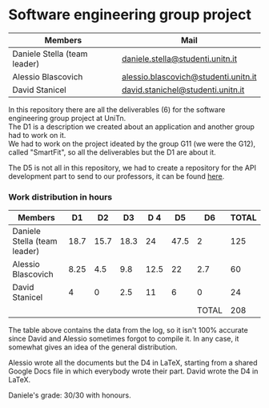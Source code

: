 # Software engineering group project

| Members                           | Mail                                 |
| --------------------------------- | ------------------------------------ |
| Daniele Stella (team leader)      | daniele.stella@studenti.unitn.it     |
| Alessio Blascovich                | alessio.blascovich@studenti.unitn.it |
| David Stanicel                    | david.stanichel@studenti.unitn.it    |

In this repository there are all the deliverables (6) for the software engineering group project at UniTn.<br>
The D1 is a description we created about an application and another group had to work on it.<br>
We had to work on the project ideated by the group G11 (we were the G12), called "SmartFit", so all the deliverables but the D1 are about it.<br>

The D5 is not all in this repository, we had to create a repository for the API development part to send to our professors, it can be found <a href="https://github.com/StellaDaniele/G12-software-engineering">here</a>.

### Work distribution in hours
| Members                           |  D1  |  D2  |  D3  |  D 4 |  D5  | D6  | TOTAL|
| --------------------------------- | ---- | ---- | ---- | ---- | ---- | --- | ---- |
| Daniele Stella (team leader)      | 18.7 | 15.7 | 18.3 |  24  | 47.5 |  2  |  125 |
| Alessio Blascovich                | 8.25 |  4.5 |  9.8 | 12.5 |  22  | 2.7 |   60 |
| David Stanicel                    |   4  |   0  |  2.5 |  11  |  6   |  0  |   24 |
|                                   |      |      |      |      |      |TOTAL|  208 |

The table above contains the data from the log, so it isn't 100% accurate since David and Alessio sometimes forgot to compile it. In any case, it somewhat gives an idea of the general distribution.

Alessio wrote all the documents but the D4 in LaTeX, starting from a shared Google Docs file in which everybody wrote their part. David wrote the D4 in LaTeX.

Daniele's grade: 30/30 with honours.
